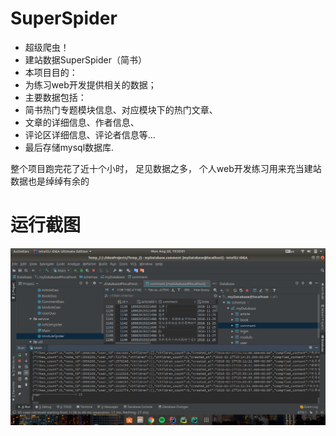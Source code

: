 # SuperSpider

 * 超级爬虫！
 * 建站数据SuperSpider（简书）
 * 本项目目的：
 * 为练习web开发提供相关的数据；
 * 主要数据包括：
 * 简书热门专题模块信息、对应模块下的热门文章、
 * 文章的详细信息、作者信息、
 * 评论区详细信息、评论者信息等...
 * 最后存储mysql数据库.


 整个项目跑完花了近十个小时， 足见数据之多， 个人web开发练习用来充当建站数据也是绰绰有余的
 
 
 

# 运行截图



![Image](https://github.com/apknet/SuperSpider/blob/master/screenshots/Screenshot%20from%202018-08-20%2019-35-01.png)


